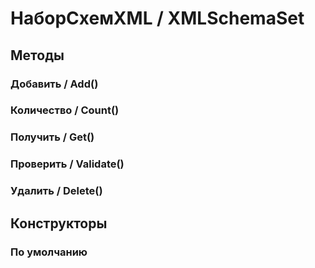 
# НаборСхемXML / XMLSchemaSet
      

      
## Методы
    
### Добавить / Add()
    
### Количество / Count()
    
### Получить / Get()
    
### Проверить / Validate()
    
### Удалить / Delete()
    
## Конструкторы

  
### По умолчанию
    